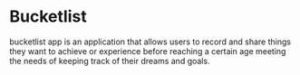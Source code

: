 # Bucketlist

 
bucketlist app is an application that  allows users  to record and share things they want to achieve 
or experience before reaching a certain age meeting the needs of keeping track of their dreams and goals.

